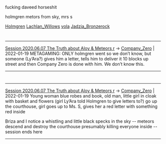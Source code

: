 fucking daveed horseshit

holmgren metors from sky, mrs s

[Holmgren](TheWik-main/people/Holmgren.md)
[Lachlan_Willows](Lachlan_Willows.md)
[vola](TheWik-main/people/vola.md)
[Jadzia_Bronzerock](Jadzia_Bronzerock.md)


#
---

[Session 2020.06.07 The Truth about Aloy & Meteors r](../sessions/notes_matteo_brianedit/Session%202020.06.07%20The%20Truth%20about%20Aloy%20&%20Meteors%20r.md) -> [Company_Zero](Company_Zero.md) | 2022-01-19
METAGAMING: ONLY holmgren went so we don’t know, but someone (Ly’Ara?) gives him a letter, tells him to deliver it 10 blocks up street and then Company Zero is done with him. We don’t know this.

---


#
---

[Session 2020.06.07 The Truth about Aloy & Meteors r](../sessions/notes_matteo_brianedit/Session%202020.06.07%20The%20Truth%20about%20Aloy%20&%20Meteors%20r.md) -> [Company_Zero](Company_Zero.md) | 2022-01-19
Young woman blue robes and book, old man, little girl in cloak with basket and flowers (girl Ly’Ara told Holmgren to give letters to?) go up the courthouse, girl goes up to Ms. S, gives her a red letter with something red inside

Briza and I notice a whistling and little black specks in the sky -- meteors descend and destroy the courthouse presumably killing everyone inside -- session ends here

---
